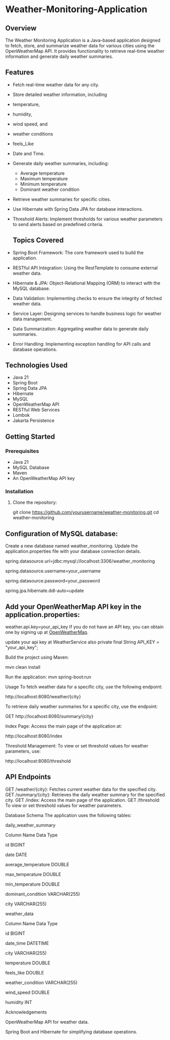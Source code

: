 # Weather-Monitoring-Application


## Overview
The Weather Monitoring Application is a Java-based application designed to fetch, store, and summarize weather data for various cities using the OpenWeatherMap API. It provides functionality to retrieve real-time weather information and generate daily weather summaries.

## Features
- Fetch real-time weather data for any city.
  
- Store detailed weather information, including
- temperature,
- humidity,
- wind speed, and
- weather conditions
- feels_Like
- Date and Time.
  
- Generate daily weather summaries, including:
  - Average temperature
  - Maximum temperature
  - Minimum temperature
  - Dominant weather condition
    
- Retrieve weather summaries for specific cities.
  
- Use Hibernate with Spring Data JPA for database interactions.
  
- Threshold Alerts: Implement thresholds for various weather parameters to send alerts based on predefined criteria.


  ## Topics Covered
- Spring Boot Framework: The core framework used to build the application.
- RESTful API Integration: Using the RestTemplate to consume external weather data.
- Hibernate & JPA: Object-Relational Mapping (ORM) to interact with the MySQL database.
- Data Validation: Implementing checks to ensure the integrity of fetched weather data.
- Service Layer: Designing services to handle business logic for weather data management.
- Data Summarization: Aggregating weather data to generate daily summaries.
- Error Handling: Implementing exception handling for API calls and database operations.


## Technologies Used
- Java 21
- Spring Boot
- Spring Data JPA
- Hibernate
- MySQL
- OpenWeatherMap API
- RESTful Web Services
- Lombok
- Jakarta Persistence

## Getting Started

### Prerequisites
- Java 21
- MySQL Database
- Maven
- An OpenWeatherMap API key

### Installation
1. Clone the repository:
  
   git clone https://github.com/yourusername/weather-monitoring.git
   cd weather-monitoring


## Configuration of MySQL database:

Create a new database named weather_monitoring.
Update the application.properties file with your database connection details.

spring.datasource.url=jdbc:mysql://localhost:3306/weather_monitoring

spring.datasource.username=your_username

spring.datasource.password=your_password

spring.jpa.hibernate.ddl-auto=update


## Add your OpenWeatherMap API key in the application.properties:

weather.api.key=your_api_key
If you do not have an API key, you can obtain one by signing up at [OpenWeatherMap](https://openweathermap.org/).

 update your api key at WeatherService also
  private final String API_KEY = "your_api_key";


Build the project using Maven:

mvn clean install

Run the application:
mvn spring-boot:run

Usage
To fetch weather data for a specific city, use the following endpoint:

 http://localhost:8080/weather/{city}

To retrieve daily weather summaries for a specific city, use the endpoint:

GET http://localhost:8080/summary/{city}

Index Page: Access the main page of the application at:

http://localhost:8080/index

Threshold Management: To view or set threshold values for weather parameters, use:

http://localhost:8080/threshold


## API Endpoints
GET /weather/{city}: Fetches current weather data for the specified city.
GET /summary/{city}: Retrieves the daily weather summary for the specified city.
GET /index: Access the main page of the application.
GET /threshold: To view or set threshold values for weather parameters.


Database Schema
The application uses the following tables:

daily_weather_summary

Column Name     	        Data Type

id	                      BIGINT

date	                    DATE

average_temperature	      DOUBLE

max_temperature	          DOUBLE

min_temperature	          DOUBLE

dominant_condition	      VARCHAR(255)

city	                    VARCHAR(255)


    
weather_data


Column Name	        Data Type

id	                BIGINT

date_time	          DATETIME

city	              VARCHAR(255)

temperature	        DOUBLE

feels_like	        DOUBLE

weather_condition	  VARCHAR(255)

wind_speed	        DOUBLE

humidity	          INT



Acknowledgements

OpenWeatherMap API for weather data.

Spring Boot and Hibernate for simplifying database operations.


